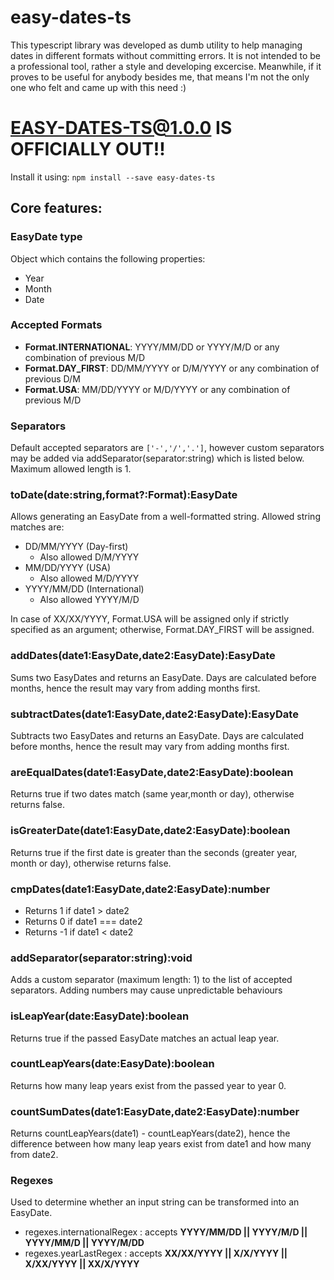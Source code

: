 # easy-dates-ts

This typescript library was developed as dumb utility to help managing dates in different formats without committing errors.
It is not intended to be a professional tool, rather a style and developing excercise.
Meanwhile, if it proves to be useful for anybody besides me, that means I'm not the only one who felt and came up with this need :)

# EASY-DATES-TS@1.0.0 IS OFFICIALLY OUT!!

Install it using:
`npm install --save easy-dates-ts`

## Core features:

### EasyDate type
Object which contains the following properties:
* Year
* Month
* Date

### Accepted Formats

* **Format.INTERNATIONAL**: YYYY/MM/DD or YYYY/M/D or any combination of previous M/D
* **Format.DAY_FIRST**: DD/MM/YYYY or D/M/YYYY or any combination of previous D/M
* **Format.USA**: MM/DD/YYYY or M/D/YYYY or any combination of previous M/D

### Separators
Default accepted separators are `['-','/','.']`, however custom separators may be added via addSeparator(separator:string) which is listed below. Maximum allowed length is 1.

### toDate(date:string,format?:Format):EasyDate
Allows generating an EasyDate from a well-formatted string. 
Allowed string matches are:
* DD/MM/YYYY (Day-first)
  - Also allowed D/M/YYYY
* MM/DD/YYYY (USA)
  - Also allowed M/D/YYYY
* YYYY/MM/DD (International)
  - Also allowed YYYY/M/D

In case of XX/XX/YYYY, Format.USA will be assigned only if strictly specified as an argument; otherwise, Format.DAY_FIRST will be assigned.

### addDates(date1:EasyDate,date2:EasyDate):EasyDate
Sums two EasyDates and returns an EasyDate. Days are calculated before months, hence the result may vary from adding months first.

### subtractDates(date1:EasyDate,date2:EasyDate):EasyDate
Subtracts two EasyDates and returns an EasyDate. Days are calculated before months, hence the result may vary from adding months first.

### areEqualDates(date1:EasyDate,date2:EasyDate):boolean
Returns true if two dates match (same year,month or day), otherwise returns false.

### isGreaterDate(date1:EasyDate,date2:EasyDate):boolean
Returns true if the first date is greater than the seconds (greater year, month or day), otherwise returns false.

### cmpDates(date1:EasyDate,date2:EasyDate):number
* Returns 1 if date1 > date2
* Returns 0 if date1 === date2
* Returns -1 if date1 < date2

### addSeparator(separator:string):void
Adds a custom separator (maximum length: 1) to the list of accepted separators. Adding numbers may cause unpredictable behaviours



### isLeapYear(date:EasyDate):boolean
Returns true if the passed EasyDate matches an actual leap year.

### countLeapYears(date:EasyDate):boolean
Returns how many leap years exist from the passed year to year 0.

### countSumDates(date1:EasyDate,date2:EasyDate):number
Returns countLeapYears(date1) - countLeapYears(date2), hence the difference between how many leap years exist from date1 and how many from date2.

### Regexes
Used to determine whether an input string can be transformed into an EasyDate.
* regexes.internationalRegex : accepts **YYYY/MM/DD || YYYY/M/D || YYYY/MM/D || YYYY/M/DD**
* regexes.yearLastRegex : accepts **XX/XX/YYYY || X/X/YYYY || X/XX/YYYY || XX/X/YYYY**

